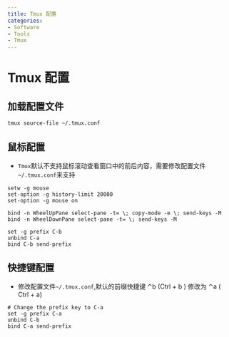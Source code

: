 ```yaml
---
title: Tmux 配置
categories:
- Software
- Tools
- Tmux
---
```

# Tmux 配置

## 加载配置文件

```bash
tmux source-file ~/.tmux.conf
```

## 鼠标配置

- `Tmux`默认不支持鼠标滚动查看窗口中的前后内容，需要修改配置文件`~/.tmux.conf`来支持

```shell
setw -g mouse
set-option -g history-limit 20000
set-option -g mouse on

bind -n WheelUpPane select-pane -t= \; copy-mode -e \; send-keys -M
bind -n WheelDownPane select-pane -t= \; send-keys -M

set -g prefix C-b
unbind C-a
bind C-b send-prefix
```

## 快捷键配置

- 修改配置文件`~/.tmux.conf`,默认的前缀快捷键 ⌃b (Ctrl + b ) 修改为 ⌃a ( Ctrl + a)

```shell
# Change the prefix key to C-a
set -g prefix C-a
unbind C-b
bind C-a send-prefix
```

